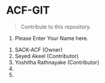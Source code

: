 # ACF-GIT

> Contribute to this repository.


1) Please Enter Your Name here.

1. SACK-ACF (Owner)
2. Seyed Akeel (Contributor)
3. Yoshitha Rathnayake (Contributor)
4.
5.



